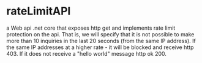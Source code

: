 # rateLimitAPI
a Web api .net core that exposes http get and implements rate limit protection on the api. That is, we will specify that it is not possible to make more than 10 inquiries in the last 20 seconds (from the same IP address). If the same IP addresses at a higher rate - it will be blocked and receive http 403. If it does not receive a "hello world" message http ok 200.
